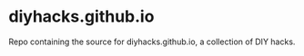 # diyhacks.github.io

Repo containing the source for diyhacks.github.io, a collection of DIY hacks.


